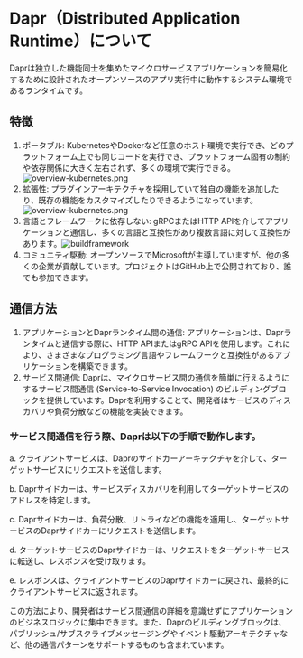 # Dapr（Distributed Application Runtime）について

Daprは独立した機能同士を集めたマイクロサービスアプリケーションを簡易化するために設計されたオープンソースのアプリ実行中に動作するシステム環境であるランタイムです。

## 特徴

1. ポータブル: KubernetesやDockerなど任意のホスト環境で実行でき、どのプラットフォーム上でも同じコードを実行でき、プラットフォーム固有の制約や依存関係に大きく左右されず、多くの環境で実行できる。![overview-kubernetes.png](https://docs.dapr.io/images/overview-kubernetes.png)
2. 拡張性: プラグインアーキテクチャを採用していて独自の機能を追加したり、既存の機能をカスタマイズしたりできるようになっています。![overview-kubernetes.png](https://docs.dapr.io/images/overview-kubernetes.png)
3. 言語とフレームワークに依存しない: gRPCまたはHTTP APIを介してアプリケーションと通信し、多くの言語と互換性があり複数言語に対して互換性があります。![buildframework](https://thinkit.co.jp/sites/default/files/article_node/1764209.jpg)
4. コミュニティ駆動: オープンソースでMicrosoftが主導していますが、他の多くの企業が貢献しています。プロジェクトはGitHub上で公開されており、誰でも参加できます。

## 通信方法

1. アプリケーションとDaprランタイム間の通信:
アプリケーションは、Daprランタイムと通信する際に、HTTP APIまたはgRPC APIを使用します。これにより、さまざまなプログラミング言語やフレームワークと互換性があるアプリケーションを構築できます。
2. サービス間通信:
Daprは、マイクロサービス間の通信を簡単に行えるようにするサービス間通信 (Service-to-Service Invocation) のビルディングブロックを提供しています。Daprを利用することで、開発者はサービスのディスカバリや負荷分散などの機能を実装できます。

### サービス間通信を行う際、Daprは以下の手順で動作します。

a. クライアントサービスは、Daprのサイドカーアーキテクチャを介して、ターゲットサービスにリクエストを送信します。

b. Daprサイドカーは、サービスディスカバリを利用してターゲットサービスのアドレスを特定します。

c. Daprサイドカーは、負荷分散、リトライなどの機能を適用し、ターゲットサービスのDaprサイドカーにリクエストを送信します。

d. ターゲットサービスのDaprサイドカーは、リクエストをターゲットサービスに転送し、レスポンスを受け取ります。

e. レスポンスは、クライアントサービスのDaprサイドカーに戻され、最終的にクライアントサービスに返されます。

この方法により、開発者はサービス間通信の詳細を意識せずにアプリケーションのビジネスロジックに集中できます。また、Daprのビルディングブロックは、パブリッシュ/サブスクライブメッセージングやイベント駆動アーキテクチャなど、他の通信パターンをサポートするものも含まれています。